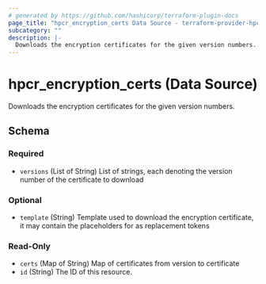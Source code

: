 ```yaml
---
# generated by https://github.com/hashicorp/terraform-plugin-docs
page_title: "hpcr_encryption_certs Data Source - terraform-provider-hpcr"
subcategory: ""
description: |-
  Downloads the encryption certificates for the given version numbers.
---
```


# hpcr_encryption_certs (Data Source)

Downloads the encryption certificates for the given version numbers.



<!-- schema generated by tfplugindocs -->
## Schema

### Required

- `versions` (List of String) List of strings, each denoting the version number of the certificate to download

### Optional

- `template` (String) Template used to download the encryption certificate, it may contain the placeholders for  as replacement tokens

### Read-Only

- `certs` (Map of String) Map of certificates from version to certificate
- `id` (String) The ID of this resource.
